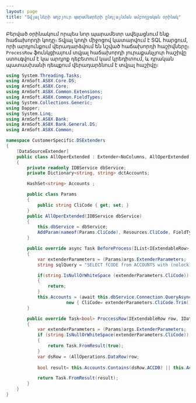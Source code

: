 ```yaml
---
layout: page
title: "Տվյալների աղբյուր պարամետրերի ընդլայնման ամբողջական օրինակ" 
---
```


Բերված օրինակում որպես նոր պարամետր ավելացնում ենք հաճախորդի կոդը։ Տվյալ կոդի միջոցով կատարվում է SQL հարցում, որի արդյունքում վերադարձվում են նշված հաճախորդի հաշիվները։ 
```ProcessRow``` ֆունկցիայում տվյալ հաճախորդի յուրաքանչյուր հաշիվը ստուգվում է կա արդյոք դեբետում կամ կրեդիտում, և դրական պատասխանի դեպքում վերադարձնում է տվյալ հաշիվը։ 

``` cs
using System.Threading.Tasks;
using ArmSoft.AS8X.Core.DS;
using ArmSoft.AS8X.Core;
using ArmSoft.AS8X.Common.Extensions;
using ArmSoft.AS8X.Common.FieldTypes;
using System.Collections.Generic;
using Dapper;
using System.Linq;
using ArmSoft.AS8X.Bank;
using ArmSoft.AS8X.Bank.General.DS;
using ArmSoft.AS8X.Common;

namespace CustomerSpecific.DSExtenders
{
    [DataSourceExtender]
    public class AllOperExtended : Extender<NoColumns, AllOperExtended.Params>
    {
        private readonly IDBService dbService;
        private Dictionary<string, string> dctAccounts;

        HashSet<string> Accounts ;

        public class Params
        {
            public string CliCode { get; set; }
        }
        public AllOperExtended(IDBService dbService)
        {
            this.dbService = dbService;
            AddParam(nameof(Params.CliCode), Resources.CliCode, FieldTypeProvider.GetStringFieldType(Constants.LenClient ));           
        }

        public override async Task BeforeProcess(IList<IExtendableRow> rows, IDataSourceArgs args)
        {
            var extenderParameters = (Params)args.ExtenderParameters;
            string sqlQuery = "SELECT fCODE from ACCOUNTS with (nolock) where fCLICODE=@CliCode";         

            if(string.IsNullOrWhiteSpace (extenderParameters.CliCode))
            {
                return;
            }
            this.Accounts = (await this.dbService.Connection.QueryAsync<string>(sqlQuery,
                       new { CliCode= extenderParameters.CliCode.Trim()})).ToHashSet();
        }

        public override Task<bool> ProccessRow(IExtendableRow row, IDataSourceArgs args)
        {
            var extenderParameters = (Params)args.ExtenderParameters;
            if (string.IsNullOrWhiteSpace(extenderParameters.CliCode))
            {
                return Task.FromResult(true);
            }
            var dsRow = (AllOperations.DataRow)row;
            
            bool result= this.Accounts.Contains(dsRow.ACCDB) || this.Accounts.Contains(dsRow.ACCCR);

            return Task.FromResult(result);
        }
    }
}

```

